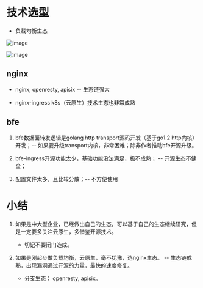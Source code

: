# 技术选型

* 负载均衡生态

![image](https://github.com/user-attachments/assets/d64c5568-d91c-44bc-bbda-3963b0971217)

![image](https://github.com/user-attachments/assets/49991880-d49d-4f4b-bf24-ad08af7b5c1d)


## nginx

* nginx, openresty, apisix -- 生态链强大

* nginx-ingress k8s（云原生）技术生态也非常成熟

## bfe

1. bfe数据面转发逻辑是golang http transport源码开发（基于go1.2 http内核）开发；-- 如果要升级transport内核，非常困难；除非作者推动bfe开源升级。

2. bfe-ingress开源功能太少，基础功能没法满足，极不成熟； -- 开源生态不健全；

3. 配置文件太多，且比较分散；-- 不方便使用

# 小结

1. 如果是中大型企业，已经做出自己的生态，可以基于自己的生态继续研究，但是一定要多关注云原生，多借鉴开源技术。
   * 切记不要闭门造成。

2. 如果是刚起步做负载均衡，云原生，毫不犹豫，选nginx生态。 -- 生态链成熟，出现漏洞通过开源的力量，最快的速度修复。
   * 分支生态： openresty, apisix。
